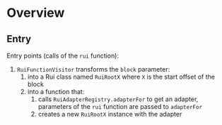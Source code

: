 # Overview

## Entry

Entry points (calls of the `rui` function):

1. `RuiFunctionVisitor` transforms the `block` parameter:
   1. into a Rui class named `RuiRootX` where `X` is the start offset of the block
   2. into a function that:
      1. calls `RuiAdapterRegistry.adapterFor` to get an adapter, parameters of the `rui` function are passed to `adapterFor`
      2. creates a new `RuiRootX` instance with the adapter

